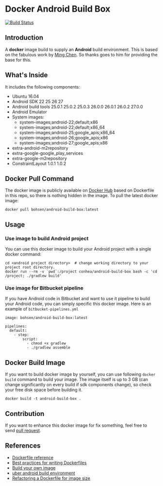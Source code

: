# Docker Android Build Box


[![Build Status](https://travis-ci.org/conhea/docker-android-build-box.svg?branch=master)](https://travis-ci.org/conhea/docker-android-build-box)


## Introduction

A **docker** image build to supply an **Android** build environment. This is based on the fabulous work by [Ming Chen](https://github.com/mingchen/docker-android-build-box). So thanks goes to him for providing the base for this.


## What's Inside

It includes the following components:
* Ubuntu 16.04
* Android SDK 22 25 26 27
* Android build tools 25.0.1 25.0.2 25.0.3 26.0.0 26.0.1 26.0.2 27.0.0
* Android Emulator
* System images:
  * system-images;android-22;default;x86
  * system-images;android-22;default;x86_64
  * system-images;android-25;google_apis;x86_64
  * system-images;android-26;google_apis;x86
  * system-images;android-27;google_apis;x86
* extra-android-m2repository
* extra-google-google_play_services
* extra-google-m2repository
* ConstraintLayout 1.0.1 1.0.2


## Docker Pull Command

The docker image is publicly available on [Docker Hub](https://hub.docker.com/r/conhea/android-build-box/) based on Dockerfile in this repo, so there is nothing hidden in the image. To pull the latest docker image:

    docker pull bohsen/android-build-box:latest


## Usage

### Use image to build Android project

You can use this docker image to build your Android project with a single docker command:

    cd <android project directory>  # change working directory to your project root directory.
    docker run --rm -v `pwd`:/project conhea/android-build-box bash -c 'cd /project; ./gradlew build'



### Use image for Bitbucket pipeline

If you have Android code in Bitbucket and want to use it pipeline to build your Android code, you can simply specific this docker image.
Here is an example of `bitbucket-pipelines.yml`

    image: bohsen/android-build-box:latest

    pipelines:
      default:
        - step:
            script:
              - chmod +x gradlew
              - ./gradlew assemble


## Docker Build Image

If you want to build docker image by yourself, you can use following `docker build` command to build your image.
The image itself is up to 3 GB (can change significantly on every build if sdk components change), so check your free disk space before building it.

    docker build -t android-build-box .


## Contribution

If you want to enhance this docker image for fix something, feel free to send [pull request](https://github.com/conhea/docker-android-build-box/pull/new/master).


## References

* [Dockerfile reference](https://docs.docker.com/engine/reference/builder/)
* [Best practices for writing Dockerfiles](https://docs.docker.com/engine/userguide/eng-image/dockerfile_best-practices/)
* [Build your own image](https://docs.docker.com/engine/getstarted/step_four/)
* [uber android build environment](https://hub.docker.com/r/uber/android-build-environment/)
* [Refactoring a Dockerfile for image size](https://blog.replicated.com/2016/02/05/refactoring-a-dockerfile-for-image-size/)
